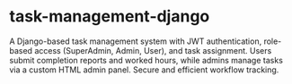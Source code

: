 # task-management-django
A Django-based task management system with JWT authentication, role-based access (SuperAdmin, Admin, User), and task assignment. Users submit completion reports and worked hours, while admins manage tasks via a custom HTML admin panel. Secure and efficient workflow tracking.
